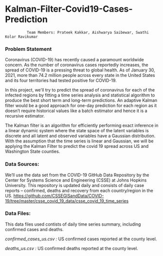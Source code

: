 # Kalman-Filter-Covid19-Cases-Prediction

              Team Members: Prateek Kakkar, Aishwarya Saibewar, Swathi Kolar Ravikumar


### Problem Statement

Coronavirus (COVID-19) has recently caused a paramount worldwide concern. As the number of coronavirus cases reportedly increases, the spread of COVID-19 is a pressing threat to global health. As of January 30, 2021, more than 74.2 million people across every state in the United States and its four territories had tested positive for COVID-19.

In this project, we'll try to predict the spread of coronavirus for each of the infected regions by fitting a time series analysis and statistical algorithm to produce the best short term and long-term predictions. An adaptive Kalman filter would be a good approach for one-day prediction for each region as it doesn’t require historical values like a batch estimator and hence it is a recursive estimator. 

The Kalman filter is an algorithm for efficiently performing exact inference in a linear dynamic system where the state space of the latent variables is discrete and all latent and observed variables have a Gaussian distribution. With the assumption that the time series is linear and Gaussian, we will be applying the Kalman Filter to predict the covid 19 spread across US and Washington State counties.


### Data Sources:
We’ll use the data set from the COVID-19 GitHub Data Repository by the Center for Systems Science and Engineering (CSSE) at Johns Hopkins University. This repository is updated daily and consists of daily case reports – confirmed, deaths and recovery from each country/region in the US.
https://github.com/CSSEGISandData/COVID-19/tree/master/csse_covid_19_data/csse_covid_19_time_series


### Data Files:

This data files used contists of daily time series summary, including confirmed cases and deaths.

*confirmed_cases_us.csv :* US confirmed cases reported at the county level.

*deaths_us.csv :* US confirmed deaths reported at the county level.
